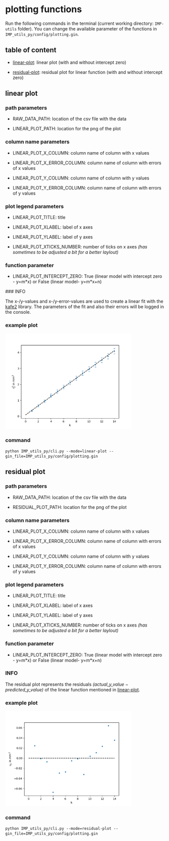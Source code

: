 # plotting functions

Run the following commands in the terminal (current working directory: `IMP-utils` folder). You can change the available parameter of the functions in `IMP_utils_py/config/plotting.gin`.

## table of content

- [linear-plot](#linear-plot): linear plot (with and without intercept zero)

- [residual-plot](#residual-plot): residual plot for linear function (with and without intercept zero)

<a name="linear-plot"/>

## linear plot

### path parameters

- RAW_DATA_PATH: location of the csv file with the data

- LINEAR_PLOT_PATH: location for the png of the plot

### column name parameters

- LINEAR_PLOT_X_COLUMN: column name of column with x values

- LINEAR_PLOT_X_ERROR_COLUMN: column name of column with errors of x values

- LINEAR_PLOT_Y_COLUMN: column name of column with y values

- LINEAR_PLOT_Y_ERROR_COLUMN: column name of column with errors of y values

### plot legend parameters

- LINEAR_PLOT_TITLE: title 

- LINEAR_PLOT_XLABEL: label of x axes

- LINEAR_PLOT_YLABEL: label of y axes

- LINEAR_PLOT_XTICKS_NUMBER: number of ticks on x axes *(has sometimes to be adjusted a bit for a better laylout)*

### function parameter

- LINEAR_PLOT_INTERCEPT_ZERO: True (linear model with intercept zero - y=m\*x) or False (linear model- y=m\*x+n)

<a name="linear-plot-info"/>
### INFO

The x-/y-values and x-/y-error-values are used to create a linear fit with the [kafe2](https://github.com/PhiLFitters/kafe2) library. The parameters of the fit and also their errors will be logged in the console.

### example plot

<p align="left">
  <img src="./images/plot_O6_bhg.png" width="400" title="linear plot example" alt="linear plot example">
</p>

### command

```
python IMP_utils_py/cli.py --mode=linear-plot --gin_file=IMP_utils_py/config/plotting.gin
```

<a name="residual-plot"/>

## residual plot

### path parameters

- RAW_DATA_PATH: location of the csv file with the data

- RESIDUAL_PLOT_PATH: location for the png of the plot

### column name parameters

- LINEAR_PLOT_X_COLUMN: column name of column with x values

- LINEAR_PLOT_X_ERROR_COLUMN: column name of column with errors of x values

- LINEAR_PLOT_Y_COLUMN: column name of column with y values

- LINEAR_PLOT_Y_ERROR_COLUMN: column name of column with errors of y values

### plot legend parameters

- LINEAR_PLOT_TITLE: title 

- LINEAR_PLOT_XLABEL: label of x axes

- LINEAR_PLOT_YLABEL: label of y axes

- LINEAR_PLOT_XTICKS_NUMBER: number of ticks on x axes *(has sometimes to be adjusted a bit for a better laylout)*

### function parameter

- LINEAR_PLOT_INTERCEPT_ZERO: True (linear model with intercept zero - y=m\*x) or False (linear model- y=m\*x+n)

### INFO

The residual plot represents the residuals *(actual_y_value − predicted_y_value)* of the linear function mentioned in [linear-plot](#linear-plot-info).

### example plot

<p align="left">
  <img src="./images/plot_O6_bhg_residual.png" width="400" title="residual plot example" alt="residual plot example">
</p>

### command

```
python IMP_utils_py/cli.py --mode=residual-plot --gin_file=IMP_utils_py/config/plotting.gin
```

